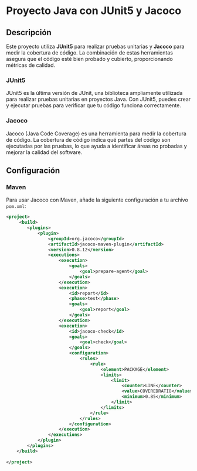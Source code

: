 # Proyecto Java con JUnit5 y Jacoco

## Descripción

Este proyecto utiliza **JUnit5** para realizar pruebas unitarias y **Jacoco** para medir la cobertura de código. La combinación de estas herramientas asegura que el código esté bien probado y cubierto, proporcionando métricas de calidad.

### JUnit5

JUnit5 es la última versión de JUnit, una biblioteca ampliamente utilizada para realizar pruebas unitarias en proyectos Java. Con JUnit5, puedes crear y ejecutar pruebas para verificar que tu código funciona correctamente.

### Jacoco

Jacoco (Java Code Coverage) es una herramienta para medir la cobertura de código. La cobertura de código indica qué partes del código son ejecutadas por las pruebas, lo que ayuda a identificar áreas no probadas y mejorar la calidad del software.

## Configuración

### Maven

Para usar Jacoco con Maven, añade la siguiente configuración a tu archivo `pom.xml`:

```xml
<project>
     <build>
        <plugins>
            <plugin>
                <groupId>org.jacoco</groupId>
                <artifactId>jacoco-maven-plugin</artifactId>
                <version>0.8.12</version>
                <executions>
                    <execution>
                        <goals>
                            <goal>prepare-agent</goal>
                        </goals>
                    </execution>
                    <execution>
                        <id>report</id>
                        <phase>test</phase>
                        <goals>
                            <goal>report</goal>
                        </goals>
                    </execution>
                    <execution>
                        <id>jacoco-check</id>
                        <goals>
                            <goal>check</goal>
                        </goals>
                        <configuration>
                            <rules>
                                <rule>
                                    <element>PACKAGE</element>
                                    <limits>
                                        <limit>
                                            <counter>LINE</counter>
                                            <value>COVEREDRATIO</value>
                                            <minimum>0.85</minimum>
                                        </limit>
                                    </limits>
                                </rule>
                            </rules>
                        </configuration>
                    </execution>
                </executions>
            </plugin>
        </plugins>
    </build>
    
</project>
